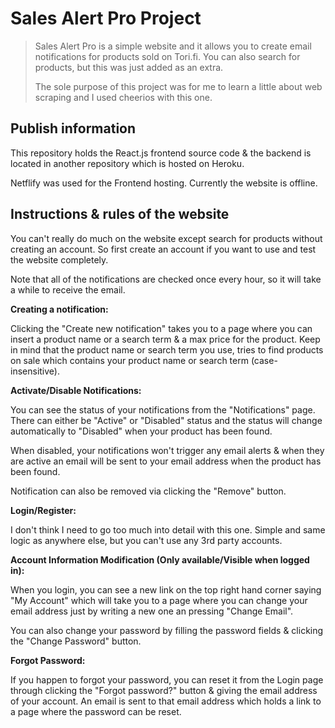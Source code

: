 # Sales Alert Pro Project

> Sales Alert Pro is a simple website and it allows you to create email notifications for products sold on Tori.fi. You can also search for products, but this was just added as an extra.
> 
> The sole purpose of this project was for me to learn a little about web scraping and I used cheerios with this one.

## Publish information

This repository holds the React.js frontend source code & the backend is located in another repository which is hosted on Heroku.

Netflify was used for the Frontend hosting. Currently the website is offline.


## Instructions & rules of the website
You can't really do much on the website except search for products without creating an account. So first create an account if you want to use and test the website completely.

Note that all of the notifications are checked once every hour, so it will take a while to receive the email.


**Creating a notification:**

Clicking the "Create new notification" takes you to a page where you can insert a product name or a search term & a max price for the product. Keep in mind that the product name or search term you use, tries to find products on sale which contains your product name or search term (case-insensitive).

**Activate/Disable Notifications:**

You can see the status of your notifications from the "Notifications" page. There can either be "Active" or "Disabled" status and the status will change automatically to "Disabled" when your product has been found.

When disabled, your notifications won't trigger any email alerts & when they are active an email will be sent to your email address when the product has been found.

Notification can also be removed via clicking the "Remove" button.

**Login/Register:**

I don't think I need to go too much into detail with this one. Simple and same logic as anywhere else, but you can't use any 3rd party accounts.

**Account Information Modification (Only available/Visible when logged in):**

When you login, you can see a new link on the top right hand corner saying "My Account" which will take you to a page where you can change your email address just by writing a new one an pressing "Change Email".

You can also change your password by filling the password fields & clicking the "Change Password" button.

**Forgot Password:**

If you happen to forgot your password, you can reset it from the Login page through clicking the "Forgot password?" button & giving the email address of your account. An email is sent to that email address which holds a link to a page where the password can be reset.
